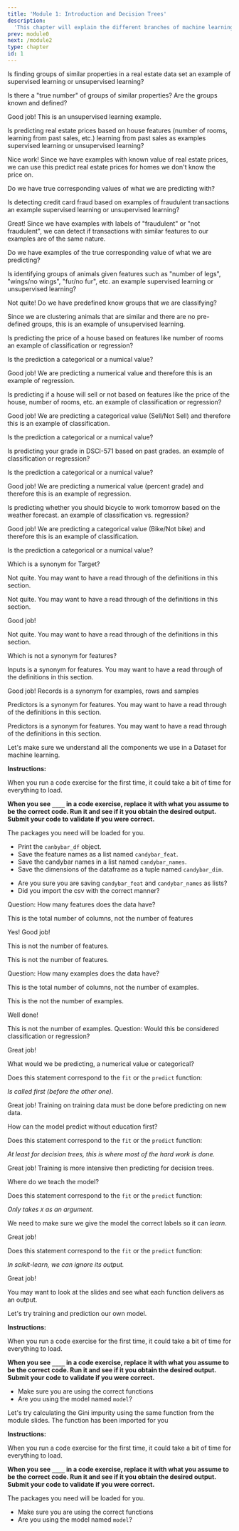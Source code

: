 ```yaml
---
title: 'Module 1: Introduction and Decision Trees'
description:
  'This chapter will explain the different branches of machine learning and introduce decision trees; a machine learning model used in supervised learning.'
prev: module0
next: /module2
type: chapter
id: 1
---
```


<exercise id="1" title="Introduction + Supervised vs. Unsupervised learning" type="slides">

<slides source="chapter1_01">
</slides>

</exercise>

<exercise id="2" title="Scenario 1: Supervised vs. Unsupervised Learning">

Is finding groups of similar properties in a real estate data set an example of supervised learning or unsupervised learning?

<choice>
<opt text="Supervised Learning">

Is there a "true number" of groups of similar properties? Are the groups known and defined?

</opt>

<opt text="Unsupervised Learning" correct="true">

Good job! This is an unsupervised learning example.

</opt>

</choice>

</exercise>

<exercise id="3" title="Scenario 2: Supervised vs. Unsupervised Learning">

Is predicting real estate prices based on house features (number of rooms, learning from past sales, etc.) learning from past sales as examples supervised learning or unsupervised learning?

<choice>
<opt text="Supervised Learning" correct="true">

Nice work! Since we have examples with known value of real estate prices, we can use this predict real estate prices for homes we don't know the price on. 

</opt>

<opt text="Unsupervised Learning">

Do we have true corresponding values of what we are predicting with?

</opt>

</choice>

</exercise>

<exercise id="4" title="Scenario 3: Supervised vs. Unsupervised Learning">

Is detecting credit card fraud based on examples of fraudulent transactions an example supervised learning or unsupervised learning?

<choice>
<opt text="Supervised Learning" correct= "true">

Great! Since we have examples with labels of "fraudulent" or "not fraudulent", we can detect if transactions with similar features to our examples are of the same nature. 

</opt>

<opt text="Unsupervised Learning" >

Do we have examples of the true corresponding value of what we are predicting?

</opt>

</choice>

</exercise>

<exercise id="4" title="Scenario 4: Supervised vs. Unsupervised Learning">

Is identifying groups of animals given features such as "number of legs", "wings/no wings", "fur/no fur", etc. an example supervised learning or unsupervised learning?

<choice>
<opt text="Supervised Learning">

Not quite! Do we have predefined know groups that we are classifying?
</opt>

<opt text="Unsupervised Learning" correct="true">

Since we are clustering animals that are similar and there are no pre-defined groups, this is an example of unsupervised learning.

</opt>

</choice>

</exercise>

<exercise id="5" title="Classification vs. Regression" type="slides">

<slides source="chapter1_02">
</slides>

</exercise>

<exercise id="6" title="Scenario 1: Classification vs. Regression">

Is predicting the price of a house based on features like number of rooms an example of classification or regression?

<choice>
<opt text="Classification">

Is the prediction a categorical or a numical value?

</opt>

<opt text="Regression" correct="true">

Good job! We are predicting a numerical value and therefore this is an example of regression.

</opt>

</choice>

</exercise>

<exercise id="7" title="Scenario 2: Classification vs. Regression">

Is predicting if a house will sell or not based on features like the price of the house, number of rooms, etc. an example of classification or regression?

<choice>
<opt text="Classification" correct="true">

Good job! We are predicting a categorical value (Sell/Not Sell) and therefore this is an example of classification.

</opt>

<opt text="Regression" >

Is the prediction a categorical or a numical value?

</opt>

</choice>

</exercise>

<exercise id="8" title="Scenario 3: Classification vs. Regression">

Is predicting your grade in DSCI-571 based on past grades. an example of classification or regression?

<choice>
<opt text="Classification">

Is the prediction a categorical or a numical value?

</opt>

<opt text="Regression" correct="true">

Good job! We are predicting a numerical value (percent grade) and therefore this is an example of regression.

</opt>

</choice>

</exercise>

<exercise id="9" title="Scenario 4: Classification vs. Regression">

Is predicting whether you should bicycle to work tomorrow based on the weather forecast. an example of classification vs. regression?

<choice>
<opt text="Classification" correct="true">

Good job! We are predicting a categorical value (Bike/Not bike) and therefore this is an example of classification.

</opt>

<opt text="Regression">

Is the prediction a categorical or a numical value?

</opt>

</choice>

</exercise>

<exercise id="10" title="Tabular data and Terminology" type="slides">

<slides source="chapter1_03">
</slides>

</exercise>

<exercise id="11" title="Terminology 1">

Which is a synonym for Target? 

<choice>
<opt text="Predictors" >

Not quite. You may want to have a read through of the definitions in this section. 

</opt>

<opt text="Records">

Not quite. You may want to have a read through of the definitions in this section. 

</opt>

<opt text="Outcomes" correct="true">

Good job!

</opt>

<opt text="Independent variables">

Not quite. You may want to have a read through of the definitions in this section.

</opt>

</choice>

</exercise>

<exercise id="12" title="Terminology 2">

Which is not a synonym for features? 

<choice>
<opt text="Inputs" >

Inputs is a synonym for features. You may want to have a read through of the definitions in this section. 

</opt>

<opt text="Records" correct="true">

Good job! Records is a synonym for examples, rows and samples

</opt>

<opt text="Predictors" >

Predictors is a synonym for features. You may want to have a read through of the definitions in this section. 

</opt>

<opt text="Independent variables">

Predictors is a synonym for features. You may want to have a read through of the definitions in this section. 

</opt>

</choice>

</exercise>

<exercise id="13" title="Describing a Dataset">

Let's make sure we understand all the components we use in a Dataset for machine learning. 

**Instructions:**

When you run a code exercise for the first time, it could take a bit of time for everything to load. 

**When you see `____` in a code exercise, replace it with what you assume to be the correct code. Run it and see if it you obtain the desired output. Submit your code to validate if you were correct.**

The packages you need will be loaded for you. 

- Print the `canbybar_df` object. 
- Save the feature names as a list named `candybar_feat`.
- Save the candybar names in a list named `candybar_names`.
- Save the dimensions of the dataframe as a tuple named `candybar_dim`.

<codeblock id="01_13">

- Are you sure you are saving `candybar_feat` and `candybar_names` as lists?
- Did you import the csv with the correct manner?

</codeblock>

Question: How many features does the data have?

<choice>
<opt text="9">

This is the total number of columns, not the number of features

</opt>

<opt text="8" correct="true">

Yes! Good job!

</opt>

<opt text="25">

This is not the number of features.

</opt>

<opt text="6">

This is not the number of features.

</opt>
</choice>
</exercise>

<exercise id="14" title="Describing a Dataset 2">

Question: How many examples does the data have?

<choice>

<opt text="9">

This is the total number of columns, not the number of examples.

</opt>

<opt text="8" >

This is the not the number of examples.

</opt>

<opt text="25" correct="true">

Well done!

</opt>

<opt text="26">
This is not the number of examples.

</opt>
</choice>
</exercise>

<exercise id="15" title="Describing a Dataset 3">
Question: Would this be considered classification or regression?

<choice>
<opt text="Classification" correct="true">

Great job!

</opt>

<opt text="Regression" >

What would we be predicting, a numerical value or categorical?

</opt>
</choice>
</exercise>

<exercise id="16" title="Training a Model using Scikit-learn" type="slides">
<slides source="chapter1_04">
</slides>
</exercise>

<exercise id="17" title="Fit or Predict 1">

Does this statement correspond to the `fit` or the `predict` function:   

_Is called first (before the other one)._

<choice>
<opt text="Fit" correct="true">

Great job! Training on training data must be done before predicting on new data. 

</opt>

<opt text="Predict" >

How can the model predict without education first?

</opt>
</choice>
</exercise>

<exercise id="18" title="Fit or Predict 2">

Does this statement correspond to the `fit` or the `predict` function: 

_At least for decision trees, this is where most of the hard work is done._

<choice>
<opt text="Fit" correct="true">

Great job! Training is more intensive then predicting for decision trees. 

</opt>

<opt text="Predict" >

Where do we teach the model? 

</opt>
</choice>
</exercise>

<exercise id="19" title="Fit or Predict 3">

Does this statement correspond to the `fit` or the `predict` function:   

_Only takes `X` as an argument._

<choice>
<opt text="Fit">

We need to make sure we give the model the correct labels so it can _learn_. 

</opt>

<opt text="Predict" correct="true">

Great job!

</opt>
</choice>
</exercise>

<exercise id="20" title="Fit or Predict 4">

Does this statement correspond to the `fit` or the `predict` function:   

_In scikit-learn, we can ignore its output._

<choice>
<opt text="Fit" correct="true">
 
Great job!

</opt>

<opt text="Predict">

You may want to look at the slides and see what each function delivers as an output. 

</opt>
</choice>
</exercise>

<exercise id="21" title="Building your model">

Let's try training and prediction our own model. 

**Instructions:**

When you run a code exercise for the first time, it could take a bit of time for everything to load. 

**When you see `____` in a code exercise, replace it with what you assume to be the correct code. Run it and see if it you obtain the desired output. Submit your code to validate if you were correct.**

<codeblock id="01_21">

- Make sure you are using the correct functions 
- Are you using the model named `model`?

</codeblock>
</exercise>

<exercise id="22" title="Decision Tree Splitting Rules" type="slides">
<slides source="chapter1_05">
</slides>
</exercise>

<exercise id="23" title="Calculating Gini impurity">

Let's try calculating the Gini impurity using the same function from the module slides. The function has been imported for you

**Instructions:**

When you run a code exercise for the first time, it could take a bit of time for everything to load. 

**When you see `____` in a code exercise, replace it with what you assume to be the correct code. Run it and see if it you obtain the desired output. Submit your code to validate if you were correct.**

The packages you need will be loaded for you. 

<codeblock id="01_23">

- Make sure you are using the correct functions 
- Are you using the model named `model`?

</codeblock>
</exercise>

<exercise id="23" title="Decision Tree Splitting Rules" type="slides">
<slides source="chapter1_05">
</slides>
</exercise>